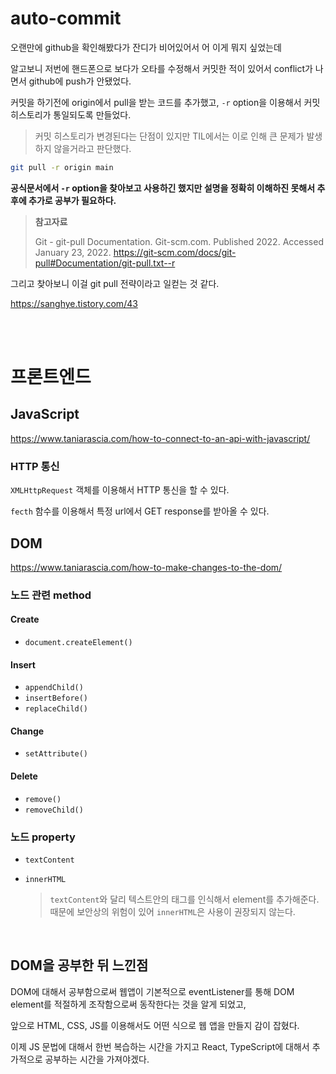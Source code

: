 # auto-commit

오랜만에 github을 확인해봤다가 잔디가 비어있어서 어 이게 뭐지 싶었는데

알고보니 저번에 핸드폰으로 보다가 오타를 수정해서 커밋한 적이 있어서 conflict가 나면서 github에 push가 안됐었다.

커밋을 하기전에 origin에서 pull을 받는 코드를 추가했고, `-r` option을 이용해서 커밋 히스토리가 통일되도록 만들었다.

> 커밋 히스토리가 변경된다는 단점이 있지만 TIL에서는 이로 인해 큰 문제가 발생하지 않을거라고 판단했다.

```bash
git pull -r origin main
```

**공식문서에서 `-r` option을 찾아보고 사용하긴 했지만 설명을 정확히 이해하진 못해서 추후에 추가로 공부가 필요하다.**

> **참고자료**
>
> Git - git-pull Documentation. Git-scm.com. Published 2022. Accessed January 23, 2022. https://git-scm.com/docs/git-pull#Documentation/git-pull.txt--r

그리고 찾아보니 이걸 git pull 전략이라고 일컫는 것 같다.

https://sanghye.tistory.com/43

<br/><br/>

# 프론트엔드

## JavaScript

https://www.taniarascia.com/how-to-connect-to-an-api-with-javascript/

### HTTP 통신

`XMLHttpRequest` 객체를 이용해서 HTTP 통신을 할 수 있다.

`fecth` 함수를 이용해서 특정 url에서 GET response를 받아올 수 있다.

## DOM

https://www.taniarascia.com/how-to-make-changes-to-the-dom/

### 노드 관련 method

#### Create

* `document.createElement()`

#### Insert

* `appendChild()`
* `insertBefore()`
* `replaceChild()`

#### Change

* `setAttribute()`

#### Delete

* `remove()`
* `removeChild()`

### 노드 property

* `textContent`

* `innerHTML`

  > `textContent`와 달리 텍스트안의 태그를 인식해서 element를 추가해준다.<br/>때문에 보안상의 위험이 있어 `innerHTML`은 사용이 권장되지 않는다.

<br/>

## DOM을 공부한 뒤 느낀점

DOM에 대해서 공부함으로써 웹앱이 기본적으로 eventListener를 통해 DOM element를 적절하게 조작함으로써 동작한다는 것을 알게 되었고,

앞으로 HTML, CSS, JS를 이용해서도 어떤 식으로 웹 앱을 만들지 감이 잡혔다.

이제 JS 문법에 대해서 한번 복습하는 시간을 가지고 React, TypeScript에 대해서 추가적으로 공부하는 시간을 가져야겠다.